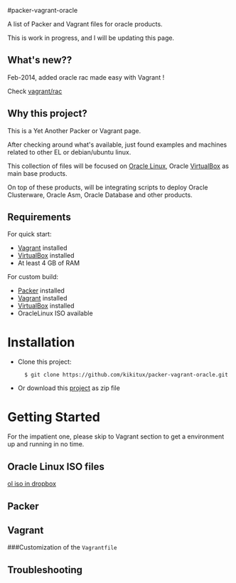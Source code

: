 #packer-vagrant-oracle

A list of Packer and Vagrant files for oracle products.

This is work in progress, and I will be updating this page.

## What's new??

Feb-2014, added oracle rac made easy with Vagrant !

Check [vagrant/rac]

## Why this project?

This is a Yet Another Packer or Vagrant page.

After checking around what's available, just found examples and machines related to other EL or debian/ubuntu linux.

This collection of files will be focused on [Oracle Linux], Oracle [VirtualBox] as main base products.

On top of these products, will be integrating scripts to deploy Oracle Clusterware, Oracle Asm, Oracle Database and other products.

## Requirements

For quick start:

* [Vagrant] installed
* [VirtualBox] installed
* At least 4 GB of RAM

For custom build:

* [Packer] installed
* [Vagrant] installed
* [VirtualBox] installed
* OracleLinux ISO available

# Installation

* Clone this project:

        $ git clone https://github.com/kikitux/packer-vagrant-oracle.git
        
* Or download this [project] as zip file


# Getting Started

For the impatient one, please skip to Vagrant section to get a environment up and running in no time.

## Oracle Linux ISO files

[ol iso in dropbox]

## Packer

## Vagrant


###Customization of the `Vagrantfile`


## Troubleshooting

[Vagrant]: http://www.vagrantup.com/

[Packer]: http://packer.io/

[VirtualBox]: https://www.virtualbox.org/

[vagrant files in dropbox]: https://www.dropbox.com/sh/3ks3e34en9bbec9/zjtqkm71RD/vagrant 

[dropbox]: https://www.dropbox.com/sh/3ks3e34en9bbec9/vf_s1n0Pps

[Oracle Linux]: https://linux.oracle.com/

[Oracle Linux Wiki]: https://wikis.oracle.com/display/oraclelinux/Home/

[ol iso in dropbox]: https://www.dropbox.com/sh/jsb3y18z4ebbowa/Z3qVA6JDC-

[Text]: http://link/

[vagrant/rac]: https://github.com/kikitux/packer-vagrant-oracle/tree/master/vagrant/rac

[project]: https://github.com/kikitux/packer-vagrant-oracle/archive/master.zip
